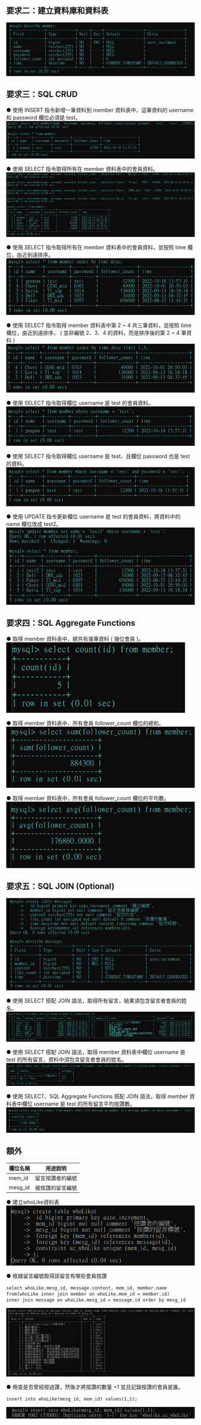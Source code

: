 ## 要求⼆：建立資料庫和資料表
![2](https://github.com/wanhsuan625/WeHelp_assingment/blob/main/week-5/img/2.png "建立member資料表")

## 要求三：SQL CRUD
● 使⽤ INSERT 指令新增⼀筆資料到 member 資料表中，這筆資料的 username 和 password 欄位必須是 test。
![3-1](https://github.com/wanhsuan625/WeHelp_assingment/blob/main/week-5/img/3-1.png "新增test資料")

● 使⽤ SELECT 指令取得所有在 member 資料表中的會員資料。
![3-2](https://github.com/wanhsuan625/WeHelp_assingment/blob/main/week-5/img/3-2.png "新增4筆資料")

● 使⽤ SELECT 指令取得所有在 member 資料表中的會員資料，並按照 time 欄位，由近到遠排序。
![3-3](https://github.com/wanhsuan625/WeHelp_assingment/blob/main/week-5/img/3-3.png "按time排列")

● 使⽤ SELECT 指令取得 member 資料表中第 2 ~ 4 共三筆資料，並按照 time 欄位，由近到遠排序。 ( 並非編號 2、3、4 的資料，⽽是排序後的第 2 ~ 4 筆資料 )
![3-4](https://github.com/wanhsuan625/WeHelp_assingment/blob/main/week-5/img/3-4.png "選取2-4筆資料")

● 使⽤ SELECT 指令取得欄位 username 是 test 的會員資料。
![3-5](https://github.com/wanhsuan625/WeHelp_assingment/blob/main/week-5/img/3-5.png "取username=test之資料")

● 使⽤ SELECT 指令取得欄位 username 是 test、且欄位 password 也是 test 的資料。
![3-6](https://github.com/wanhsuan625/WeHelp_assingment/blob/main/week-5/img/3-6.png "取username%password=test之資料")

● 使⽤ UPDATE 指令更新欄位 username 是 test 的會員資料，將資料中的 name 欄位改成 test2。
![3-7](https://github.com/wanhsuan625/WeHelp_assingment/blob/main/week-5/img/3-7.png "更新test的資料")

## 要求四：SQL Aggregate Functions
● 取得 member 資料表中，總共有幾筆資料 ( 幾位會員 )。  
![4-1](https://github.com/wanhsuan625/WeHelp_assingment/blob/main/week-5/img/4-1.png "count")

● 取得 member 資料表中，所有會員 follower_count 欄位的總和。
![4-2](https://github.com/wanhsuan625/WeHelp_assingment/blob/main/week-5/img/4-2.png "sum")

● 取得 member 資料表中，所有會員 follower_count 欄位的平均數。
![4-3](https://github.com/wanhsuan625/WeHelp_assingment/blob/main/week-5/img/4-3.png "avg")

## 要求五：SQL JOIN (Optional)
![5-1](https://github.com/wanhsuan625/WeHelp_assingment/blob/main/week-5/img/5-1.png "avg")

● 使⽤ SELECT 搭配 JOIN 語法，取得所有留⾔，結果須包含留⾔者會員的姓名。
![5-2](https://github.com/wanhsuan625/WeHelp_assingment/blob/main/week-5/img/5-2.png "結合資料表")

● 使⽤ SELECT 搭配 JOIN 語法，取得 member 資料表中欄位 username 是 test 的所有留⾔，資料中須包含留⾔者會員的姓名。
![5-3](https://github.com/wanhsuan625/WeHelp_assingment/blob/main/week-5/img/5-3.png "取test為username的資料")

● 使⽤ SELECT、SQL Aggregate Functions 搭配 JOIN 語法，取得 member 資料表中欄位 username 是 test 的所有留⾔平均按讚數。
![5-4](https://github.com/wanhsuan625/WeHelp_assingment/blob/main/week-5/img/5-4.png "平均按讚數")

## 額外
| 欄位名稱 | 用途說明 |
|-------|:-----:|
| mem_id   |  留言按讚者的編號  |
| mesg_id   |  被按讚的留言編號  |  

● 建立whoLike資料表  
![額外-1](https://github.com/wanhsuan625/WeHelp_assingment/blob/main/week-5/img/額外-1.png "平均按讚數")

● 根據留言編號取得該留言有哪些會員按讚
```MySQL
select whoLike.mesg_id, message.content, mem_id, member.name from(whoLike inner join member on whoLike.mem_id = member.id)
inner join message on whoLike.mesg_id = message.id order by mesg_id
```
![額外-2](https://github.com/wanhsuan625/WeHelp_assingment/blob/main/week-5/img/額外-2.png "平均按讚數")

● 檢查是否曾經按過讚，然後才將按讚的數量 +1 並且記錄按讚的會員是誰。
```MySQL
insert into whoLike(mesg_id, mem_id) values(1,1);
```
![額外-3](https://github.com/wanhsuan625/WeHelp_assingment/blob/main/week-5/img/額外-3.png "平均按讚數")
